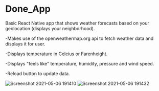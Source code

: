 # Done_App
Basic React Native app that shows weather forecasts based on your geolocation (displays your neighborhood).

-Makes use of the openweathermap.org api to fetch weather data and displays it for user.

-Displays temperature in Celcius or Farenheight.

-Displays "feels like" temperature, humidity, pressure and wind speed.

-Reload button to update data.

![Screenshot 2021-05-06 191410](https://user-images.githubusercontent.com/62301839/117377051-60627e00-aea0-11eb-95b7-390f4557e139.png)
![Screenshot 2021-05-06 191432](https://user-images.githubusercontent.com/62301839/117377053-60627e00-aea0-11eb-9d4d-4bb1034dc4b9.png)
